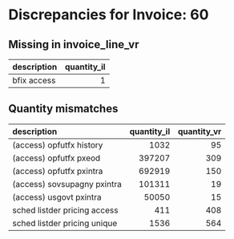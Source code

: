 # Discrepancies for Invoice: 60

## Missing in invoice_line_vr

| description   |   quantity_il |
|:--------------|--------------:|
| bfix access   |             1 |

## Quantity mismatches

| description                  |   quantity_il |   quantity_vr |
|:-----------------------------|--------------:|--------------:|
| (access) opfutfx history     |          1032 |            95 |
| (access) opfutfx pxeod       |        397207 |           309 |
| (access) opfutfx pxintra     |        692919 |           150 |
| (access) sovsupagny pxintra  |        101311 |            19 |
| (access) usgovt pxintra      |         50050 |            15 |
| sched listder pricing access |           411 |           408 |
| sched listder pricing unique |          1536 |           564 |

